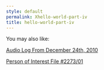```yaml
---
style: default
permalink: Xhello-world-part-iv
title: hello-world-part-iv
---
```

You may also like:

[Audio Log From December 24th, 2010](http://scp-wiki.net/audio-log-from-december-24th-2010)

[Person of Interest File #2273/01](http://scp-wiki.net/scp-2273-f)
